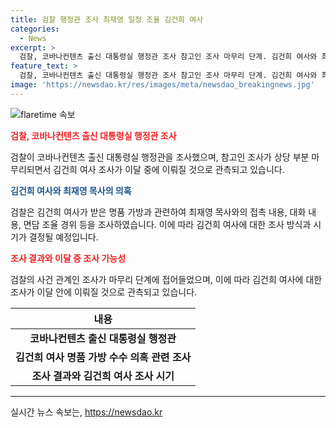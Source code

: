 ```yaml
---
title: 검찰 행정관 조사 최재영 일정 조율 김건희 여사
categories:
  - News
excerpt: >
  검찰, 코바나컨텐츠 출신 대통령실 행정관 조사 참고인 조사 마무리 단계. 김건희 여사와 최재영 목사 관련 조사 가속화. 윤석열 대통령 취임 이후 대통령실에 합류한 행정관 유모씨 조사. 최 목사가 김 여사에게 명품 가방 전달한 사건 조사 진행. 김창준 전 미국 연방하원 의원 관련 청탁 내용 확인 후 김 여사 조사 시기 결정 예고.
feature_text: >
  검찰, 코바나컨텐츠 출신 대통령실 행정관 조사 참고인 조사 마무리 단계. 김건희 여사와 최재영 목사 관련 조사 가속화. 윤석열 대통령 취임 이후 대통령실에 합류한 행정관 유모씨 조사. 최 목사가 김 여사에게 명품 가방 전달한 사건 조사 진행. 김창준 전 미국 연방하원 의원 관련 청탁 내용 확인 후 김 여사 조사 시기 결정 예고.
image: 'https://newsdao.kr/res/images/meta/newsdao_breakingnews.jpg'
---
```


<p><img src="https://newsdao.kr/res/images/meta/newsdao_breakingnews.jpg" alt="flaretime 속보" /></p>

<p><b><span style="color: #ee2323;">검찰, 코바나컨텐츠 출신 대통령실 행정관 조사</span></b></p>

<p data-ke-size="size16">검찰이 코바나컨텐츠 출신 대통령실 행정관을 조사했으며, 참고인 조사가 상당 부분 마무리되면서 김건희 여사 조사가 이달 중에 이뤄질 것으로 관측되고 있습니다.</p>

<p><b><span style="color: #1a5490;">김건희 여사와 최재영 목사의 의혹</span></b></p>

<p data-ke-size="size16">검찰은 김건희 여사가 받은 명품 가방과 관련하여 최재영 목사와의 접촉 내용, 대화 내용, 면담 조율 경위 등을 조사하였습니다. 이에 따라 김건희 여사에 대한 조사 방식과 시기가 결정될 예정입니다.</p>

<p><b><span style="color: #ee2323;">조사 결과와 이달 중 조사 가능성</span></b></p>

<p data-ke-size="size16">검찰의 사건 관계인 조사가 마무리 단계에 접어들었으며, 이에 따라 김건희 여사에 대한 조사가 이달 안에 이뤄질 것으로 관측되고 있습니다.</p>

<table>
<thead>
<tr>
<th style="text-align: center; height: 17px;"><b>내용</b></th>
</tr>
</thead>
<tbody>
<tr>
<td style="text-align: center; height: 17px;"><b>코바나컨텐츠 출신 대통령실 행정관</b></td>
</tr>
<tr>
<td style="text-align: center; height: 17px;"><b>김건희 여사 명품 가방 수수 의혹 관련 조사</b></td>
</tr>
<tr>
<td style="text-align: center; height: 17px;"><b>조사 결과와 김건희 여사 조사 시기</b></td>
</tr>
</tbody>
</table>

<hr>
실시간 뉴스 속보는, <a href="https://newsdao.kr" rel="dofollow">https://newsdao.kr</a>


